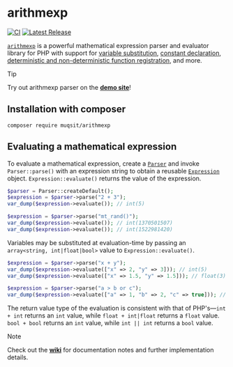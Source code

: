 # arithmexp
[![CI](https://github.com/Muqsit/arithmexp/actions/workflows/ci.yml/badge.svg)](https://github.com/Muqsit/arithmexp/actions/workflows/ci.yml)
[![Latest Release](https://img.shields.io/github/v/release/Muqsit/arithmexp)](https://github.com/Muqsit/arithmexp/releases/latest)

[`arithmexp`](https://github.com/Muqsit/arithmexp) is a powerful mathematical expression parser and evaluator library for PHP with support for [variable substitution](https://github.com/Muqsit/arithmexp#evaluating-a-mathematical-expression), [constant declaration](https://github.com/Muqsit/arithmexp/wiki), [deterministic and non-deterministic function registration](https://github.com/Muqsit/arithmexp/wiki), and more.

> [!TIP]
> Try out arithmexp parser on the [**demo site**](https://arithmexp.pages.dev/)!

## Installation with composer
```
composer require muqsit/arithmexp
```

## Evaluating a mathematical expression
To evaluate a mathematical expression, create a [`Parser`](https://github.com/Muqsit/arithmexp/blob/master/src/muqsit/arithmexp/Parser.php) and invoke `Parser::parse()` with an expression string to obtain a reusable [`Expression`](https://github.com/Muqsit/arithmexp/blob/master/src/muqsit/arithmexp/expression/Expression.php) object.
`Expression::evaluate()` returns the value of the expression.
```php
$parser = Parser::createDefault();
$expression = $parser->parse("2 + 3");
var_dump($expression->evaluate()); // int(5)

$expression = $parser->parse("mt_rand()");
var_dump($expression->evaluate()); // int(1370501507)
var_dump($expression->evaluate()); // int(1522981420)
```

Variables may be substituted at evaluation-time by passing an `array<string, int|float|bool>` value to `Expression::evaluate()`.
```php
$expression = $parser->parse("x + y");
var_dump($expression->evaluate(["x" => 2, "y" => 3])); // int(5)
var_dump($expression->evaluate(["x" => 1.5, "y" => 1.5])); // float(3)

$expression = $parser->parse("a > b or c");
var_dump($expression->evaluate(["a" => 1, "b" => 2, "c" => true])); // bool(true)
```
The return value type of the evaluation is consistent with that of PHP's—`int + int` returns an `int` value, while `float + int|float` returns a `float` value.
`bool + bool` returns an `int` value, while `int || int` returns a `bool` value.

> [!NOTE]
> Check out the [**wiki**](https://github.com/Muqsit/arithmexp/wiki) for documentation notes and further implementation details.
